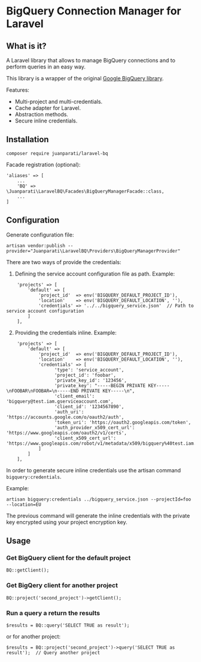# BigQuery Connection Manager for Laravel

## What is it?

A Laravel library that allows to manage BigQuery connections and to perform queries in an easy way.

This library is a wrapper of the original [Google BigQuery library](https://github.com/googleapis/google-cloud-php-bigquery).

Features:

- Multi-project and multi-credentials.
- Cache adapter for Laravel.
- Abstraction methods.
- Secure inline credentials.


## Installation

    composer require juanparati/laravel-bq

Facade registration (optional):

    'aliases' => [
        ...
        'BQ' => \Juanparati\LaravelBQ\Facades\BigQueryManagerFacade::class,
        ...
    ]


## Configuration

Generate configuration file:

    artisan vendor:publish --provider="Juanparati\LaravelBQ\Providers\BigQueryManagerProvider"


There are two ways of provide the credentials:

1) Defining the service account configuration file as path. Example:
```
    'projects' => [
        'default' => [
            'project_id'  => env('BIGQUERY_DEFAULT_PROJECT_ID'),
            'location'    => env('BIGQUERY_DEFAULT_LOCATION', ''),
            'credentials' => '../../bigquery_service.json'  // Path to service account configuration
        ]
    ],
```

2) Providing the credentials inline. Example:

```
    'projects' => [
        'default' => [
            'project_id'  => env('BIGQUERY_DEFAULT_PROJECT_ID'),
            'location'    => env('BIGQUERY_DEFAULT_LOCATION', ''),
            'credentials' => [           
                  'type': 'service_account',
                  'project_id': 'foobar',
                  'private_key_id': '123456',
                  'private_key': "-----BEGIN PRIVATE KEY-----\nFOOBAR\nFOOBAR=\n-----END PRIVATE KEY-----\n",
                  'client_email': 'bigquery@test.iam.gserviceaccount.com',
                  'client_id': '1234567890',
                  'auth_uri': 'https://accounts.google.com/o/oauth2/auth',
                  'token_uri': 'https://oauth2.googleapis.com/token',
                  'auth_provider_x509_cert_url': 'https://www.googleapis.com/oauth2/v1/certs',
                  'client_x509_cert_url': 'https://www.googleapis.com/robot/v1/metadata/x509/bigquery%40test.iam.gserviceaccount.com'
            ]
        ]
    ],
```

In order to generate secure inline credentials use the artisan command `bigquery:credentials`.

Example:

    artisan bigquery:credentials ../bigquery_service.json --projectId=foo --location=EU

The previous command will generate the inline credentials with the private key encrypted using your project encryption key.


## Usage

### Get BigQuery client for the default project

    BQ::getClient();


### Get BigQery client for another project

    BQ::project('second_project')->getClient();


### Run a query a return the results 
    
    $results = BQ::query('SELECT TRUE as result');

or for another project:

    $results = BQ::project('second_project')->query('SELECT TRUE as result');  // Query another project

